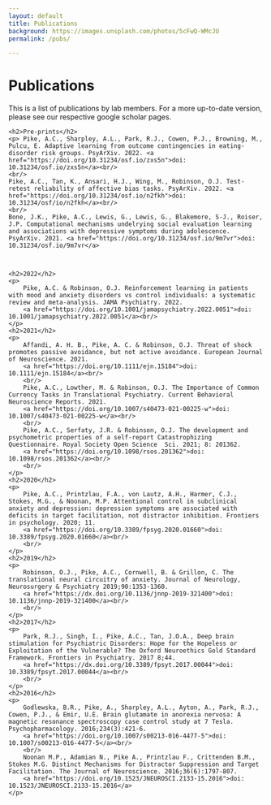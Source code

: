 ```yaml
---
layout: default
title: Publications
background: https://images.unsplash.com/photos/5cFwQ-WMcJU
permalink: /pubs/

---
```

<div class="blurb">
	<h1>Publications</h1>
	<p> This is a list of publications by lab members. For a more up-to-date version, please see our respective google scholar pages. </p>

	<h2>Pre-prints</h2>
	<p> Pike, A.C., Sharpley, A.L., Park, R.J., Cowen, P.J., Browning, M., 	Pulcu, E. Adaptive learning from outcome contingencies in eating-disorder risk groups. PsyArXiv. 2022. <a href="https://doi.org/10.31234/osf.io/zxs5n">doi: 10.31234/osf.io/zxs5n</a><br/>
	<br/>
	Pike, A.C., Tan, K., Ansari, H.J., Wing, M., Robinson, O.J. Test-retest reliability of affective bias tasks. PsyArXiv. 2022. <a href="https://doi.org/10.31234/osf.io/n2fkh">doi: 10.31234/osf/io/n2fkh</a><br/>
	<br/>
	Bone, J.K., Pike, A.C., Lewis, G., Lewis, G., Blakemore, S-J., Roiser, J.P. Computational mechanisms undelrying social evaluation learning and associations with depressive symptoms during adolescence. PsyArXiv. 2021. <a href="https://doi.org/10.31234/osf.io/9m7vr">doi: 10.31234/osf.io/9m7vr</a>



	<h2>2022</h2>
	<p>
		Pike, A.C. & Robinson, O.J. Reinforcement learning in patients with mood and anxiety disorders vs control individuals: a systematic review and meta-analysis. JAMA Psychiatry. 2022. 
		<a href="https://doi.org/10.1001/jamapsychiatry.2022.0051">doi: 10.1001/jamapsychiatry.2022.0051</a><br/>
	</p>
	<h2>2021</h2>
	<p> 
		Affandi, A. H. B., Pike, A. C. & Robinson, O.J. Threat of shock promotes passive avoidance, but not active avoidance. European Journal of Neuroscience. 2021.  
		<a href="https://doi.org/10.1111/ejn.15184">doi: 10.1111/ejn.15184</a><br/>
		<br/>
		Pike, A.C., Lowther, M. & Robinson, O.J. The Importance of Common Currency Tasks in Translational Psychiatry. Current Behavioral Neuroscience Reports. 2021. 
		<a href="https://doi.org/10.1007/s40473-021-00225-w">doi: 10.1007/s40473-021-00225-w</a><br/>
		<br/>
		Pike, A.C., Serfaty, J.R. & Robinson, O.J. The development and psychometric properties of a self-report Catastrophizing Questionnaire. Royal Society Open Science  Sci. 2021; 8: 201362. 
		<a href="https://doi.org/10.1098/rsos.201362">doi: 10.1098/rsos.201362</a><br/>
		<br/>
	</p>
	<h2>2020</h2>
	<p>
		Pike, A.C., Printzlau, F.A., von Lautz, A.H., Harmer, C.J., Stokes, M.G., & Noonan, M.P. Attentional control in subclinical anxiety and depression: depression symptoms are associated with deficits in target facilitation, not distractor inhibition. Frontiers in psychology. 2020; 11.
		<a href="https://doi.org/10.3389/fpsyg.2020.01660">doi: 10.3389/fpsyg.2020.01660</a><br/>
		<br/>
	</p>
	<h2>2019</h2>
	<p>
		Robinson, O.J., Pike, A.C., Cornwell, B. & Grillon, C. The translational neural circuitry of anxiety. Journal of Neurology, Neurosurgery & Psychiatry 2019;90:1353-1360. 
		<a href="https://dx.doi.org/10.1136/jnnp-2019-321400">doi: 10.1136/jnnp-2019-321400</a><br/>
		<br/>
	</p>
	<h2>2017</h2>
	<p>
		Park, R.J., Singh, I., Pike, A.C., Tan, J.O.A., Deep brain stimulation for Psychiatric Disorders: Hope for the Hopeless or Exploitation of the Vulnerable? The Oxford Neuroethics Gold Standard Framework. Frontiers in Psychiatry. 2017 8;44. 
		<a href="https://dx.doi.org/10.3389/fpsyt.2017.00044">doi: 10.3389/fpsyt.2017.00044</a><br/>
		<br/>
	</p>
	<h2>2016</h2>
	<p>
		Godlewska, B.R., Pike, A., Sharpley, A.L., Ayton, A., Park, R.J., Cowen, P.J., & Emir, U.E. Brain glutamate in anorexia nervosa: A magnetic resonance spectroscopy case control study at 7 Tesla. Psychopharmacology. 2016;234(3):421-6. 
		<a href="https://doi.org/10.1007/s00213-016-4477-5">doi: 10.1007/s00213-016-4477-5</a><br/>
		<br/>
		Noonan M.P., Adamian N., Pike A., Printzlau F., Crittenden B.M., Stokes M.G. Distinct Mechanisms for Distractor Suppression and Target Facilitation. The Journal of Neuroscience. 2016;36(6):1797-807. 
		<a href="https://doi.org/10.1523/JNEUROSCI.2133-15.2016">doi: 10.1523/JNEUROSCI.2133-15.2016</a>
	</p>
